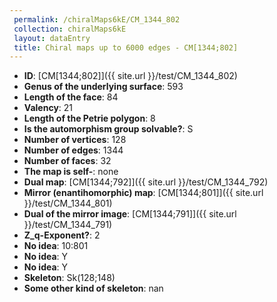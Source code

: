 ```yaml
--- 
 permalink: /chiralMaps6kE/CM_1344_802 
 collection: chiralMaps6kE
 layout: dataEntry
 title: Chiral maps up to 6000 edges - CM[1344;802]
---
```


- **ID**: [CM[1344;802]]({{ site.url }}/test/CM_1344_802)
- **Genus of the underlying surface**: 593
- **Length of the face**: 84
- **Valency**: 21
- **Length of the Petrie polygon**: 8
- **Is the automorphism group solvable?**: S
- **Number of vertices**: 128
- **Number of edges**: 1344
- **Number of faces**: 32
- **The map is self-**: none
- **Dual map**: [CM[1344;792]]({{ site.url }}/test/CM_1344_792)
- **Mirror (enantihomorphic) map**: [CM[1344;801]]({{ site.url }}/test/CM_1344_801)
- **Dual of the mirror image**: [CM[1344;791]]({{ site.url }}/test/CM_1344_791)
- **Z_q-Exponent?**: 2
- **No idea**:  10:801
- **No idea**: Y
- **No idea**: Y
- **Skeleton**: Sk(128;148)
- **Some other kind of skeleton**: nan
